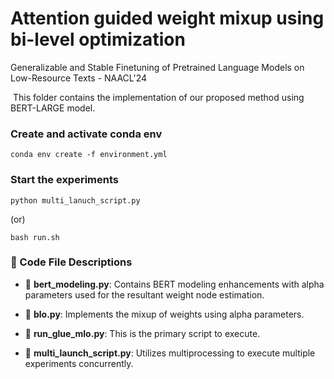 # Attention guided weight mixup using bi-level optimization

Generalizable and Stable Finetuning of Pretrained Language Models on Low-Resource Texts - NAACL'24


​
This folder contains the implementation of our proposed method using BERT-LARGE model.
​
### Create and activate conda env
```console
conda env create -f environment.yml
```
### Start the experiments
```console
python multi_lanuch_script.py
```
(or)
```console
bash run.sh
```
### 📁 Code File Descriptions

- 📄 **bert_modeling.py**: Contains BERT modeling enhancements with alpha parameters used for the resultant weight node estimation.

- 📄 **blo.py**: Implements the mixup of weights using alpha parameters.

- 📄 **run_glue_mlo.py**: This is the primary script to execute.

- 📄 **multi_launch_script.py**: Utilizes multiprocessing to execute multiple experiments concurrently.
